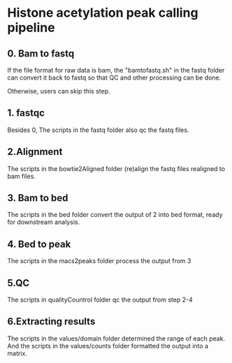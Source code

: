 # Histone acetylation peak calling pipeline 

## 0. Bam to fastq
If the file format for raw data is bam, the "bamtofastq.sh" in the fastq folder can convert it back to fastq so that QC and other processing can be done.

Otherwise, users can skip this step.

## 1. fastqc
Besides 0, The scripts in the fastq folder also qc the fastq files.

## 2.Alignment
The scripts in the bowtie2Aligned folder (re)align the fastq files realigned to bam files. 

## 3. Bam to bed
The scripts in the bed folder convert the output of 2 into bed format, ready for downstream analysis.

## 4. Bed to peak
The scripts in the macs2peaks folder process the output from 3

## 5.QC
The scripts in qualityCountrol folder qc the output from step 2-4

## 6.Extracting results
The scripts in the values/domain folder determined the range of each peak. And the scripts in the values/counts folder formatted the output into a matrix.
